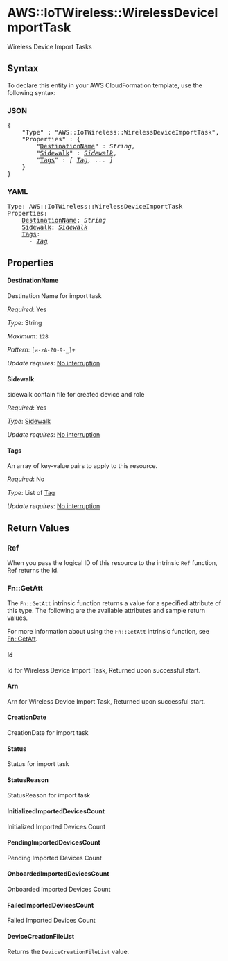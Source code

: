 # AWS::IoTWireless::WirelessDeviceImportTask

Wireless Device Import Tasks

## Syntax

To declare this entity in your AWS CloudFormation template, use the following syntax:

### JSON

<pre>
{
    "Type" : "AWS::IoTWireless::WirelessDeviceImportTask",
    "Properties" : {
        "<a href="#destinationname" title="DestinationName">DestinationName</a>" : <i>String</i>,
        "<a href="#sidewalk" title="Sidewalk">Sidewalk</a>" : <i><a href="sidewalk.md">Sidewalk</a></i>,
        "<a href="#tags" title="Tags">Tags</a>" : <i>[ <a href="tag.md">Tag</a>, ... ]</i>
    }
}
</pre>

### YAML

<pre>
Type: AWS::IoTWireless::WirelessDeviceImportTask
Properties:
    <a href="#destinationname" title="DestinationName">DestinationName</a>: <i>String</i>
    <a href="#sidewalk" title="Sidewalk">Sidewalk</a>: <i><a href="sidewalk.md">Sidewalk</a></i>
    <a href="#tags" title="Tags">Tags</a>: <i>
      - <a href="tag.md">Tag</a></i>
</pre>

## Properties

#### DestinationName

Destination Name for import task

_Required_: Yes

_Type_: String

_Maximum_: <code>128</code>

_Pattern_: <code>[a-zA-Z0-9-_]+</code>

_Update requires_: [No interruption](https://docs.aws.amazon.com/AWSCloudFormation/latest/UserGuide/using-cfn-updating-stacks-update-behaviors.html#update-no-interrupt)

#### Sidewalk

sidewalk contain file for created device and role

_Required_: Yes

_Type_: <a href="sidewalk.md">Sidewalk</a>

_Update requires_: [No interruption](https://docs.aws.amazon.com/AWSCloudFormation/latest/UserGuide/using-cfn-updating-stacks-update-behaviors.html#update-no-interrupt)

#### Tags

An array of key-value pairs to apply to this resource.

_Required_: No

_Type_: List of <a href="tag.md">Tag</a>

_Update requires_: [No interruption](https://docs.aws.amazon.com/AWSCloudFormation/latest/UserGuide/using-cfn-updating-stacks-update-behaviors.html#update-no-interrupt)

## Return Values

### Ref

When you pass the logical ID of this resource to the intrinsic `Ref` function, Ref returns the Id.

### Fn::GetAtt

The `Fn::GetAtt` intrinsic function returns a value for a specified attribute of this type. The following are the available attributes and sample return values.

For more information about using the `Fn::GetAtt` intrinsic function, see [Fn::GetAtt](https://docs.aws.amazon.com/AWSCloudFormation/latest/UserGuide/intrinsic-function-reference-getatt.html).

#### Id

Id for Wireless Device Import Task, Returned upon successful start.

#### Arn

Arn for Wireless Device Import Task, Returned upon successful start.

#### CreationDate

CreationDate for import task

#### Status

Status for import task

#### StatusReason

StatusReason for import task

#### InitializedImportedDevicesCount

Initialized Imported Devices Count

#### PendingImportedDevicesCount

Pending Imported Devices Count

#### OnboardedImportedDevicesCount

Onboarded Imported Devices Count

#### FailedImportedDevicesCount

Failed Imported Devices Count

#### DeviceCreationFileList

Returns the <code>DeviceCreationFileList</code> value.

